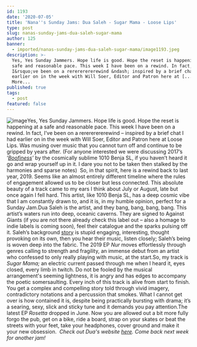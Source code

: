 ```yaml
---
id: 1193
date: '2020-07-05'
title: 'Nana''s Sunday Jams: Dua Saleh - Sugar Mama - Loose Lips'
type: post
slug: nanas-sunday-jams-dua-saleh-sugar-mama
author: 125
banner:
  - imported/nanas-sunday-jams-dua-saleh-sugar-mama/image1193.jpeg
description: >-
  Yes, Yes Sunday Jammers. Hope life is good. Hope the reset is happening at a
  safe and reasonable pace. This week I have been on a rewind. In fact,
  I&rsquo;ve been on a rerererererewind &ndash; inspired by a brief chat I had
  earlier on in the week with Will Soer, Editor and Patron here at [...]Read
  More...
published: true
tags:
  - post
featured: false
---
```

![image](../imported/nanas-sunday-jams-dua-saleh-sugar-mama/image1193.jpeg)Yes, Yes Sunday Jammers. Hope life is good. Hope the reset is happening at a safe and reasonable pace. This week I have been on a rewind. In fact, I’ve been on a rerererererewind – inspired by a brief chat I had earlier on in the week with Will Soer, Editor and Patron here at Loose Lips. Was musing over music that you cannot turn off and continue to be gripped by years after. (For anyone interested we were discussing 2017’s ‘[_Boofiness_](https://www.youtube.com/watch?v=G73i0VNJa_c)_’_ by the cosmically sublime 1010 Benja SL, if you haven’t heard it go and wrap yourself up in it. I dare you not to be taken then stalked by the harmonies and sparse notes)  So, in that spirit, here is a rewind back to last year, 2019. Seems like an almost entirely different timeline where the rules of engagement allowed us to be closer but less connected. This absolute beauty of a track came to my ears I think about July or August, late but once again I fell hard. This artist, like 1010 Benja SL, has a deep cosmic vibe that I am constantly drawn to, and it is, in my humble opinion, perfect for a Sunday Jam.Dua Saleh is the artist, and they bang, bang, bang, bang. This artist’s waters run into deep, oceanic caverns. They are signed to Against Giants (if you are not there already check this label out – also a homage to indie labels is coming soon), feel their catalogue and the sparks pulsing off it. Saleh’s background [story](https://www.papermag.com/dua-saleh-interview-2646174752.html?rebelltitem=33#rebelltitem33) is stupid engaging, interesting, thought provoking on its own, then you hear their music, listen closely; Saleh’s being is woven deep into the fabric. The 2019 EP _Nur_ moves effortlessly through genres calling to strength and fragility, an immense debut from an artist who confessed to only really playing with music, at the start.So, my track is _Sugar Mama;_ an electric current passed through me when I heard it, eyes closed, every limb in twitch. Do not be fooled by the musical arrangement's seeming lightness, it is angry and has edges to accompany the poetic somersaulting. Every inch of this track is alive from start to finish. You get a complex and compelling story told through vivid imagery, contradictory notations and a percussion that smokes. What I cannot get over is how contained it is, despite being practically bursting with drama; it’s a searing, sexy, slick and sticky tune and it demands you pay attention.The latest EP _Rosetta_ dropped in June. Now you are allowed out a bit more fully forgo the pub, get on a bike, ride a board, strap on your skates or beat the streets with your feet, take your headphones, cover ground and make it your new obsession.  _Check out Dua's website [here](https://shor.by/duasaleh). Come back next week for another jam!_